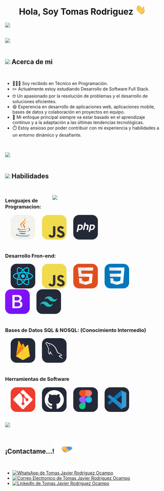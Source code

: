 <!-- Header -->

<div>
  <h1 align="center">
    Hola, Soy Tomas Rodriguez
    <img width="35" src="https://github.com/1999AZZAR/1999AZZAR/blob/main/resources/img/waving.gif">
  </h1>
  <img src="https://github.com/TomasRodriguez-dev/TomasRodriguez-dev/assets/102562595/36812e8d-ace3-4387-8cb6-c540fc8ef3cd.gif">
</div><br>

<img src="https://user-images.githubusercontent.com/73097560/115834477-dbab4500-a447-11eb-908a-139a6edaec5c.gif"><br><br>

<!-- Main -->

## <picture><img src = "https://github.com/TomasRodriguez-dev/TomasRodriguez-dev/assets/102562595/d77f840c-70ed-4447-b139-f4e35eb27d2b" width = 50px></picture> **Acerca de mi**
<br>

- 👨🏽‍🎓 Soy recibido en Técnico en Programación.
- ✏️ Actualmente estoy estudiando Desarrollo de Software Full Stack.
- 🤓 Un apasionado por la resolución de problemas y el desarrollo de soluciones eficientes.
- 😄 Experencia en desarrollo de aplicaciones web, aplicaciones mobile, bases de datos y colaboración en proyectos en equipo.
- 🎯 Mi enfoque principal siempre va estar basado en el aprendizaje continuo y a la adaptación a las últimas tendencias tecnológicas.
- ⏱️ Estoy ansioso por poder contribuir con mi experiencia y habilidades a un entorno dinámico y desafiante.

<br><br>
<img src="https://user-images.githubusercontent.com/73097560/115834477-dbab4500-a447-11eb-908a-139a6edaec5c.gif"><br><br>

## <img src="https://media2.giphy.com/media/QssGEmpkyEOhBCb7e1/giphy.gif?cid=ecf05e47a0n3gi1bfqntqmob8g9aid1oyj2wr3ds3mg700bl&rid=giphy.gif" width ="25"><b> Habilidades</b>
<br>

<picture> <img align="right" src="https://github.com/TomasRodriguez-dev/TomasRodriguez-dev/assets/102562595/9e9f7290-deee-425b-9bbe-c0e7484843fe" width = 350px></picture>

<h3>Lenguajes de Programacion:</h3>

<div> 
  &emsp; 
    <img alt="Java" src="https://raw.githubusercontent.com/tandpfun/skill-icons/59059d9d1a2c092696dc66e00931cc1181a4ce1f/icons/Java-Light.svg" width="80">
  &emsp; 
    <img alt="JavaScript" src="https://raw.githubusercontent.com/tandpfun/skill-icons/59059d9d1a2c092696dc66e00931cc1181a4ce1f/icons/JavaScript.svg" width="80">
  &emsp;
    <img alt="Php Basico" src="https://raw.githubusercontent.com/tandpfun/skill-icons/59059d9d1a2c092696dc66e00931cc1181a4ce1f/icons/PHP-Dark.svg" width="80">
</div>
<br>

<h3>Desarrollo Fron-end:</h3>

<div> 
  &emsp; 
    <img alt="React" src="https://raw.githubusercontent.com/tandpfun/skill-icons/59059d9d1a2c092696dc66e00931cc1181a4ce1f/icons/React-Dark.svg" width="80">
  &emsp; 
    <img alt="JavaScript" src="https://raw.githubusercontent.com/tandpfun/skill-icons/59059d9d1a2c092696dc66e00931cc1181a4ce1f/icons/JavaScript.svg" width="80">
  &emsp;
    <img alt="HTML5" src="https://raw.githubusercontent.com/tandpfun/skill-icons/59059d9d1a2c092696dc66e00931cc1181a4ce1f/icons/HTML.svg" width="80">
  &emsp;
    <img alt="CSS3" src="https://raw.githubusercontent.com/tandpfun/skill-icons/59059d9d1a2c092696dc66e00931cc1181a4ce1f/icons/CSS.svg" width="80">
  &emsp;
    <img alt="Bootstrap" src="https://raw.githubusercontent.com/tandpfun/skill-icons/59059d9d1a2c092696dc66e00931cc1181a4ce1f/icons/Bootstrap.svg" width="80">
  &emsp;
    <img alt="TailwindCSS" src="https://raw.githubusercontent.com/tandpfun/skill-icons/59059d9d1a2c092696dc66e00931cc1181a4ce1f/icons/TailwindCSS-Dark.svg" width="80">
</div>
<br>

<h3>Bases de Datos SQL & NOSQL: (Conocimiento Intermedio)</h3>

<div> 
  &emsp; 
    <img alt="Firebase" src="https://raw.githubusercontent.com/tandpfun/skill-icons/59059d9d1a2c092696dc66e00931cc1181a4ce1f/icons/Firebase-Dark.svg" width="80">
  &emsp; 
    <img alt="MySQL" src="https://raw.githubusercontent.com/tandpfun/skill-icons/59059d9d1a2c092696dc66e00931cc1181a4ce1f/icons/MySQL-Dark.svg" width="80">
</div>
<br>

<h3>Herramientas de Software</h3>

<div> 
  &emsp; 
    <img alt="Git" src="https://raw.githubusercontent.com/tandpfun/skill-icons/59059d9d1a2c092696dc66e00931cc1181a4ce1f/icons/Git.svg" width="80">
  &emsp; 
    <img alt="Github" src="https://raw.githubusercontent.com/tandpfun/skill-icons/59059d9d1a2c092696dc66e00931cc1181a4ce1f/icons/Github-Dark.svg" width="80">
  &emsp; 
    <img alt="Figma" src="https://raw.githubusercontent.com/tandpfun/skill-icons/59059d9d1a2c092696dc66e00931cc1181a4ce1f/icons/Figma-Dark.svg" width="80">
  &emsp; 
    <img alt="VSCode" src="https://raw.githubusercontent.com/tandpfun/skill-icons/59059d9d1a2c092696dc66e00931cc1181a4ce1f/icons/VSCode-Dark.svg" width="80">
</div>
<br>

<img src="https://user-images.githubusercontent.com/73097560/115834477-dbab4500-a447-11eb-908a-139a6edaec5c.gif"><br><br>

<!-- Footer -->

## <b>¡Contactame...!</b><img src="https://github.com/0xAbdulKhalid/0xAbdulKhalid/raw/main/assets/mdImages/handshake.gif" width ="80">
<br>

<div align="left">
  <ul>
    <li>
      <!-- WhatsApp -->
      <a href="https://bit.ly/TomasJavierRodriguezOcampo" target="_blank">
        <img src="https://img.shields.io/badge/WhatsApp-+5492994637975-25D366?style=for-the-badge&logo=whatsapp" alt="WhatsApp de Tomas Javier Rodriguez Ocampo"> 
      </a>
    </li>
    <li>
      <!-- Gmail -->
      <a href="mailto:rodrigueztomas411@gmail.com" target="_blank">
        <img src="https://img.shields.io/badge/Gmail-rodrigueztomas411@gmail.com-EA4335?style=for-the-badge&logo=gmail" alt="Correo Electronico de Tomas Javier Rodriguez Ocampo">  
      </a>
    </li>
    <li>
      <!-- LinkedIn -->
      <a href="https://www.linkedin.com/in/tom%C3%A1s-javier-rodriguez-ocampo-0472a2252/" target="_blank">
        <img src="https://img.shields.io/badge/LinkedIn-TomasJavierRodriguezOcampo-0A66C2?style=for-the-badge&logo=linkedin" alt="LinkedIn de Tomas Javier Rodriguez Ocampo">
      </a>
    </li>
  </ul>
</div>
